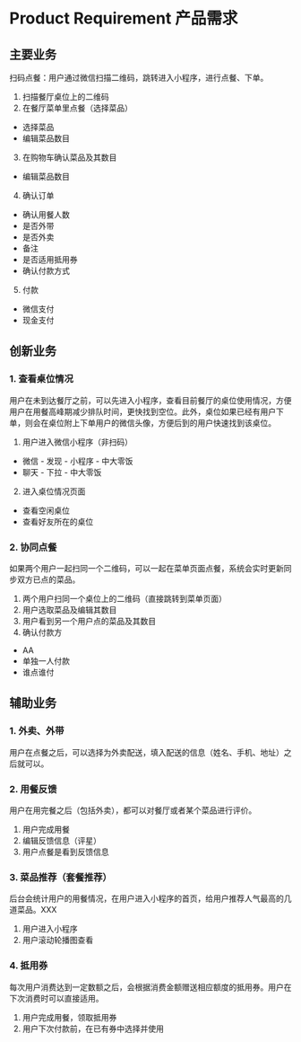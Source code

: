 # Product Requirement 产品需求

## 主要业务

扫码点餐：用户通过微信扫描二维码，跳转进入小程序，进行点餐、下单。

1. 扫描餐厅桌位上的二维码
2. 在餐厅菜单里点餐（选择菜品）
  + 选择菜品
  + 编辑菜品数目
3. 在购物车确认菜品及其数目
  + 编辑菜品数目
4. 确认订单
  + 确认用餐人数
  + 是否外带
  + 是否外卖
  + 备注
  + 是否适用抵用券
  + 确认付款方式
5. 付款
  + 微信支付
  + 现金支付

## 创新业务

### 1. 查看桌位情况

用户在未到达餐厅之前，可以先进入小程序，查看目前餐厅的桌位使用情况，方便用户在用餐高峰期减少排队时间，更快找到空位。此外，桌位如果已经有用户下单，则会在桌位附上下单用户的微信头像，方便后到的用户快速找到该桌位。

1. 用户进入微信小程序（非扫码）
  + 微信 - 发现 - 小程序 - 中大零饭
  + 聊天 - 下拉 - 中大零饭
2. 进入桌位情况页面
  + 查看空闲桌位
  + 查看好友所在的桌位

### 2. 协同点餐

如果两个用户一起扫同一个二维码，可以一起在菜单页面点餐，系统会实时更新同步双方已点的菜品。

1. 两个用户扫同一个桌位上的二维码（直接跳转到菜单页面）
2. 用户选取菜品及编辑其数目
3. 用户看到另一个用户点的菜品及其数目
4. 确认付款方
  + AA
  + 单独一人付款
  + 谁点谁付

## 辅助业务

### 1. 外卖、外带

用户在点餐之后，可以选择为外卖配送，填入配送的信息（姓名、手机、地址）之后就可以。

### 2. 用餐反馈

用户在用完餐之后（包括外卖），都可以对餐厅或者某个菜品进行评价。

1. 用户完成用餐
2. 编辑反馈信息（评星）
3. 用户点餐是看到反馈信息

### 3. 菜品推荐（套餐推荐）

后台会统计用户的用餐情况，在用户进入小程序的首页，给用户推荐人气最高的几道菜品。XXX

1. 用户进入小程序
2. 用户滚动轮播图查看

### 4. 抵用券

每次用户消费达到一定数额之后，会根据消费金额赠送相应额度的抵用券。用户在下次消费时可以直接适用。

1. 用户完成用餐，领取抵用券
2. 用户下次付款前，在已有券中选择并使用
